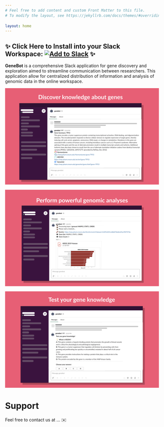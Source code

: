 ```yaml
---
# Feel free to add content and custom Front Matter to this file.
# To modify the layout, see https://jekyllrb.com/docs/themes/#overriding-theme-defaults

layout: home
---
```


## ✨ **Click Here to Install into your Slack Workspace:** <a href="https://slack.com/oauth/v2/authorize?client_id=2790340889.1172680679969&scope=app_mentions:read,channels:history,chat:write,chat:write.public,commands,files:read,files:write,groups:history,im:history,mpim:history,users:read&user_scope="><img alt="Add to Slack" height="40" width="139" src="https://platform.slack-edge.com/img/add_to_slack.png" srcSet="https://platform.slack-edge.com/img/add_to_slack.png 1x, https://platform.slack-edge.com/img/add_to_slack@2x.png 2x" /></a> ✨

**GeneBot** is a comprehensive Slack application for gene discovery and exploration aimed to streamline communication between researchers. This application allow for centralized distribution of information and analysis of genomic data in the online workspace. 

![image](assets/images/homepage_1.png)

![image](assets/images/homepage_2.png)

![image](assets/images/homepage_3.png)

# Support
Feel free to contact us at ... ✉️